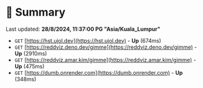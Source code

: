 # 📖 Summary
Last updated: **28/8/2024, 11:37:00 PG "Asia/Kuala_Lumpur"**

- `GET` [https://hst.ujol.dev](https://hst.ujol.dev) - **Up** (674ms)
- `GET` [https://reddviz.deno.dev/gimme](https://reddviz.deno.dev/gimme) - **Up** (2910ms)
- `GET` [https://reddviz.amar.kim/gimme](https://reddviz.amar.kim/gimme) - **Up** (475ms)
- `GET` [https://dumb.onrender.com](https://dumb.onrender.com) - **Up** (348ms)
